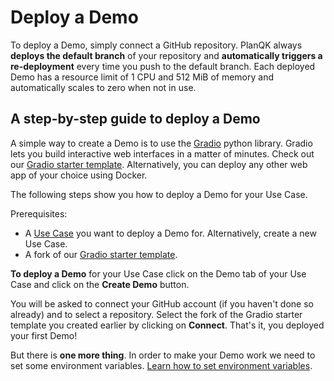 # Deploy a Demo

To deploy a Demo, simply connect a GitHub repository. 
PlanQK always **deploys the default branch** of your repository and **automatically triggers a re-deployment** every time you push to the default branch.
Each deployed Demo has a resource limit of 1 CPU and 512 MiB of memory and automatically scales to zero when not in use.

## A step-by-step guide to deploy a Demo

A simple way to create a Demo is to use the [Gradio](https://www.gradio.app/) python library.
Gradio lets you build interactive web interfaces in a matter of minutes.
Check out our [Gradio starter template](https://github.com/Anaqor/demo-starter-gradio).
Alternatively, you can deploy any other web app of your choice using Docker.

The following steps show you how to deploy a Demo for your Use Case.

Prerequisites:

- A [Use Case](https://platform.planqk.de/use-cases) you want to deploy a Demo for. 
  Alternatively, create a new Use Case.
- A fork of our [Gradio starter template](https://github.com/Anaqor/demo-starter-gradio).

**To deploy a Demo** for your Use Case click on the Demo tab of your Use Case and click on the **Create Demo** button.

<ImageShadow :src="$withBase('/images/demos/create-a-demo.png')"></ImageShadow>

You will be asked to connect your GitHub account (if you haven't done so already) and to select a repository.
Select the fork of the Gradio starter template you created earlier by clicking on **Connect**.
That's it, you deployed your first Demo!

But there is **one more thing**.
In order to make your Demo work we need to set some environment variables.
[Learn how to set environment variables](environment-variables.md).
